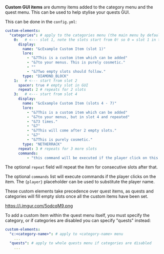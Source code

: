 **Custom GUI items** are dummy items added to the category menu and the
quest menu. This can be used to help stylise your quests GUI.

This can be done in the `config.yml`:

``` yaml
custom-elements:
  "categories": # apply to the categories menu (the main menu by default)
    0:   # <--- slot 1, note the slots start from 0! so 0 = slot 1 in this case
      display:
        name: "&cExample Custom Item (slot 1)"
        lore:
          - "&7This is a custom item which can be added"
          - "&7to your menus. This is purely cosmetic."
          - ""
          - "&7Two empty slots should follow."
        type: "DIAMOND_BLOCK"
    1:   # <--- start from slot 2
      spacer: true # empty slot in GUI
      repeat: 2 # repeats for 2 slots
    3:   # <--- start from slot 4
      display:
        name: "&cExample Custom Item (slots 4 - 7)"
        lore:
          - "&7This is a custom item which can be added"
          - "&7to your menus, but in slot 4 and repeated"
          - "&73 times."
          - "&7"
          - "&7This will come after 2 empty slots."
          - "&7"
          - "&7This is purely cosmetic."
        type: "NETHERRACK"
      repeat: 3 # repeats for 3 more slots
      commands:
          - "this command will be executed if the player click on this item"
```

The optional `repeat` field will repeat the item for consecutive slots
after that.

The optional `commands` list will execute commands if the player clicks
on the item. The `{player}` placeholder can be used to substitute the
player name.

These custom elements take precedence over quest items, as quests and
categories will fill empty slots once all the custom items have been
set.

<https://i.imgur.com/5odcqM9.png>

To add a custom item within the quest menu itself, you must specify the
category, or if categories are disabled you can specify "quests"
instead:

``` yaml
custom-elements:
  "c:<category-name>": # apply to <category-name> menu
    ...
  "quests": # apply to whole quests menu if categories are disabled
    ...
```
